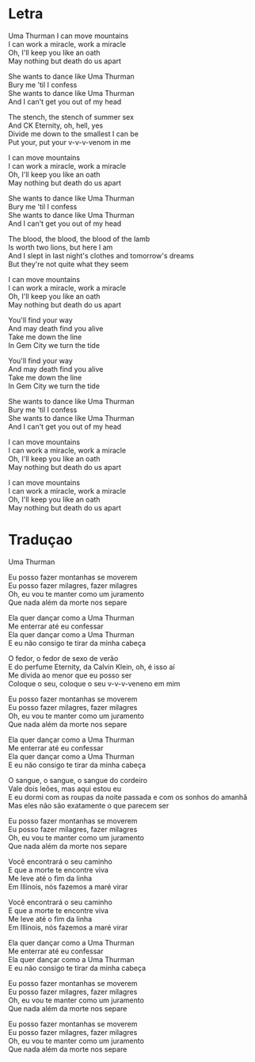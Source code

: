 

# Letra

Uma Thurman
I can move mountains  
I can work a miracle, work a miracle  
Oh, I'll keep you like an oath  
May nothing but death do us apart

She wants to dance like Uma Thurman  
Bury me 'til I confess  
She wants to dance like Uma Thurman  
And I can't get you out of my head

The stench, the stench of summer sex  
And CK Eternity, oh, hell, yes  
Divide me down to the smallest I can be  
Put your, put your v-v-v-venom in me

I can move mountains  
I can work a miracle, work a miracle  
Oh, I'll keep you like an oath  
May nothing but death do us apart

She wants to dance like Uma Thurman  
Bury me 'til I confess  
She wants to dance like Uma Thurman  
And I can't get you out of my head

The blood, the blood, the blood of the lamb  
Is worth two lions, but here I am  
And I slept in last night's clothes and tomorrow's dreams  
But they're not quite what they seem

I can move mountains  
I can work a miracle, work a miracle  
Oh, I'll keep you like an oath  
May nothing but death do us apart

You'll find your way  
And may death find you alive  
Take me down the line  
In Gem City we turn the tide

You'll find your way  
And may death find you alive  
Take me down the line  
In Gem City we turn the tide

She wants to dance like Uma Thurman  
Bury me 'til I confess  
She wants to dance like Uma Thurman  
And I can't get you out of my head

I can move mountains  
I can work a miracle, work a miracle  
Oh, I'll keep you like an oath  
May nothing but death do us apart

I can move mountains  
I can work a miracle, work a miracle  
Oh, I'll keep you like an oath  
May nothing but death do us apart
# Traduçao

Uma Thurman

Eu posso fazer montanhas se moverem  
Eu posso fazer milagres, fazer milagres  
Oh, eu vou te manter como um juramento  
Que nada além da morte nos separe

Ela quer dançar como a Uma Thurman  
Me enterrar até eu confessar  
Ela quer dançar como a Uma Thurman  
E eu não consigo te tirar da minha cabeça

O fedor, o fedor de sexo de verão  
E do perfume Eternity, da Calvin Klein, oh, é isso aí  
Me divida ao menor que eu posso ser  
Coloque o seu, coloque o seu v-v-v-veneno em mim

Eu posso fazer montanhas se moverem  
Eu posso fazer milagres, fazer milagres  
Oh, eu vou te manter como um juramento  
Que nada além da morte nos separe

Ela quer dançar como a Uma Thurman  
Me enterrar até eu confessar  
Ela quer dançar como a Uma Thurman  
E eu não consigo te tirar da minha cabeça

O sangue, o sangue, o sangue do cordeiro  
Vale dois leões, mas aqui estou eu  
E eu dormi com as roupas da noite passada e com os sonhos do amanhã  
Mas eles não são exatamente o que parecem ser

Eu posso fazer montanhas se moverem  
Eu posso fazer milagres, fazer milagres  
Oh, eu vou te manter como um juramento  
Que nada além da morte nos separe

Você encontrará o seu caminho  
E que a morte te encontre viva  
Me leve até o fim da linha  
Em Illinois, nós fazemos a maré virar

Você encontrará o seu caminho  
E que a morte te encontre viva  
Me leve até o fim da linha  
Em Illinois, nós fazemos a maré virar

Ela quer dançar como a Uma Thurman  
Me enterrar até eu confessar  
Ela quer dançar como a Uma Thurman  
E eu não consigo te tirar da minha cabeça

Eu posso fazer montanhas se moverem  
Eu posso fazer milagres, fazer milagres  
Oh, eu vou te manter como um juramento  
Que nada além da morte nos separe

Eu posso fazer montanhas se moverem  
Eu posso fazer milagres, fazer milagres  
Oh, eu vou te manter como um juramento  
Que nada além da morte nos separe








